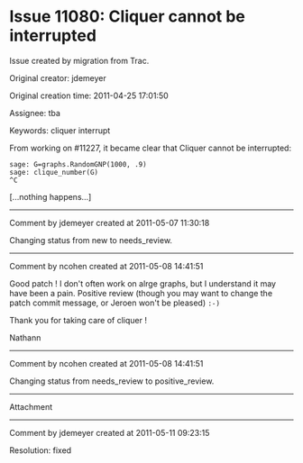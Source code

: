 # Issue 11080: Cliquer cannot be interrupted

Issue created by migration from Trac.

Original creator: jdemeyer

Original creation time: 2011-04-25 17:01:50

Assignee: tba

Keywords: cliquer interrupt

From working on #11227, it became clear that Cliquer cannot be interrupted:

```
sage: G=graphs.RandomGNP(1000, .9)
sage: clique_number(G)
^C
```

[...nothing happens...]


---

Comment by jdemeyer created at 2011-05-07 11:30:18

Changing status from new to needs_review.


---

Comment by ncohen created at 2011-05-08 14:41:51

Good patch ! I don't often work on alrge graphs, but I understand it may have been a pain. Positive review (though you may want to change the patch commit message, or Jeroen won't be pleased) `:-)`

Thank you for taking care of cliquer !

Nathann


---

Comment by ncohen created at 2011-05-08 14:41:51

Changing status from needs_review to positive_review.


---

Attachment


---

Comment by jdemeyer created at 2011-05-11 09:23:15

Resolution: fixed
